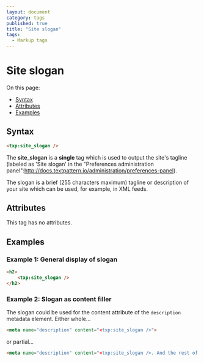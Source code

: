 ```yaml
---
layout: document
category: tags
published: true
title: "Site slogan"
tags:
  - Markup tags
---
```


# Site slogan

On this page:

* [Syntax](#user-content-syntax)
* [Attributes](#user-content-attributes)
* [Examples](#user-content-examples)

## Syntax

```html
<txp:site_slogan />
```

The **site_slogan** is a __single__ tag which is used to output the site's tagline (labeled as 'Site slogan' in the "Preferences administration panel":http://docs.textpattern.io/administration/preferences-panel).

The slogan is a brief (255 characters maximum) tagline or description of your site which can be used, for example, in XML feeds.

## Attributes

This tag has no attributes.

## Examples

### Example 1: General display of slogan

```html
<h2>
    <txp:site_slogan />
</h2>
```

### Example 2: Slogan as content filler

The slogan could be used for the content attribute of the `description` metadata element. Either whole...

```html
<meta name="description" content="<txp:site_slogan />">
```

or partial...

```html
<meta name="description" content="<txp:site_slogan />. And the rest of your pithy description would go here.">
